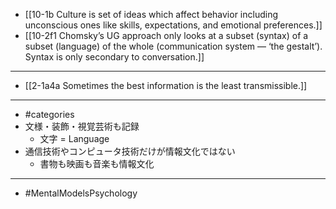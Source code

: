 - [[10-1b Culture is set of ideas which affect behavior including unconscious ones like skills, expectations, and emotional preferences.]]
- [[10-2f1 Chomsky’s UG approach only looks at a subset (syntax) of a subset (language) of the whole (communication system — ‘the gestalt’). Syntax is only secondary to conversation.]]
---
- [[2-1a4a Sometimes the best information is the least transmissible.]]
---
- #categories
- 文様・装飾・視覚芸術も記録
  - 文字 = Language
- 通信技術やコンピュータ技術だけが情報文化ではない
  - 書物も映画も音楽も情報文化
---
- #MentalModelsPsychology
